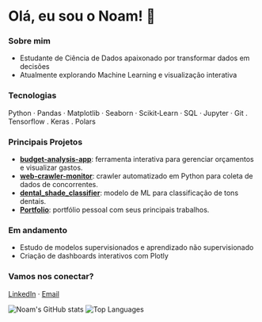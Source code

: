 # Olá, eu sou o Noam! 👋

### Sobre mim
- Estudante de Ciência de Dados apaixonado por transformar dados em decisões
- Atualmente explorando Machine Learning e visualização interativa

### Tecnologias
Python · Pandas · Matplotlib · Seaborn · Scikit‑Learn · SQL · Jupyter · Git . Tensorflow . Keras . Polars

### Principais Projetos
- **[budget-analysis-app](https://github.com/noamcoelho/budget-analysis-app)**: ferramenta interativa para gerenciar orçamentos e visualizar gastos.
- **[web-crawler-monitor](https://github.com/noamcoelho/web-crawler-monitor)**: crawler automatizado em Python para coleta de dados de concorrentes.
- **[dental_shade_classifier](https://github.com/noamcoelho/dental_shade_classifier)**: modelo de ML para classificação de tons dentais.
- **[Portfolio](https://github.com/noamcoelho/Portfolio)**: portfólio pessoal com seus principais trabalhos.

### Em andamento
- Estudo de modelos supervisionados e aprendizado não supervisionado
- Criação de dashboards interativos com Plotly

### Vamos nos conectar?
[LinkedIn](https://www.linkedin.com/in/noam-coelho-aa6395323) · [Email](coelhonoam@gmail.com)

![Noam's GitHub stats](https://github-readme-stats.vercel.app/api?username=noamcoelho&show_icons=true&theme=radical)
![Top Languages](https://github-readme-stats.vercel.app/api/top-langs/?username=noamcoelho&layout=compact&theme=radical)
